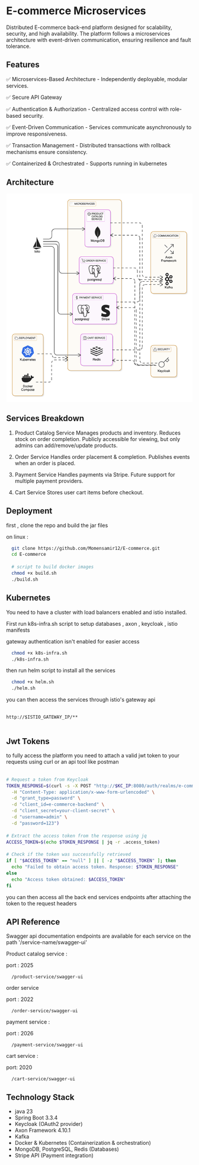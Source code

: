 
# E-commerce Microservices

Distributed E-commerce back-end platform designed for scalability, security, and high availability. The platform follows a microservices architecture with event-driven communication, ensuring resilience and fault tolerance.
## Features

✅ Microservices-Based Architecture - Independently deployable, modular services.

✅ Secure API Gateway

✅ Authentication & Authorization - Centralized access control with role-based security.

✅ Event-Driven Communication - Services communicate asynchronously to improve responsiveness.

✅ Transaction Management - Distributed transactions with rollback mechanisms ensure consistency.

✅ Containerized & Orchestrated - Supports running in kubernetes

## Architecture
![Alt text](archeticture/diagram-export-2-27-2025-6_53_21-PM.png)

## Services Breakdown

1. Product Catalog Service
   Manages products and inventory.
   Reduces stock on order completion.
   Publicly accessible for viewing, but only admins can add/remove/update products.

2. Order Service
   Handles order placement & completion.
   Publishes events when an order is placed.


3. Payment Service
   Handles payments via Stripe.
   Future support for multiple payment providers.

4. Cart Service
   Stores user cart items before checkout.
## Deployment

first , clone the repo and build the jar files

on linux :

```bash
  git clone https://github.com/Momensamir12/E-commerce.git
  cd E-commerce

  # script to build docker images
  chmod +x build.sh
  ./build.sh
```


Kubernetes
-
You need to have a cluster with load balancers enabled and istio installed.

First run k8s-infra.sh script to setup databases , axon , keycloak , istio manifests

gateway authentication isn't enabled for easier access

```bash
  chmod +x k8s-infra.sh
  ./k8s-infra.sh 
```
then run helm script to install all the services

```bash
  chmod +x helm.sh
  ./helm.sh 
```
you can then access the services through istio's gateway api
```http

http://$ISTIO_GATEWAY_IP/** 
  
```
Jwt Tokens
-
to fully access the platform you need to attach a valid jwt token to your requests using curl or an api tool like postman

```bash

# Request a token from Keycloak
TOKEN_RESPONSE=$(curl -s -X POST "http://$KC_IP:8080/auth/realms/e-commerce/protocol/openid-connect/token" \
  -H "Content-Type: application/x-www-form-urlencoded" \
  -d "grant_type=password" \
  -d "client_id=e-commerce-backend" \
  -d "client_secret=your-client-secret" \
  -d "username=admin" \
  -d "password=123")

# Extract the access token from the response using jq
ACCESS_TOKEN=$(echo $TOKEN_RESPONSE | jq -r .access_token)

# Check if the token was successfully retrieved
if [ "$ACCESS_TOKEN" == "null" ] || [ -z "$ACCESS_TOKEN" ]; then
  echo "Failed to obtain access token. Response: $TOKEN_RESPONSE"
else
  echo "Access token obtained: $ACCESS_TOKEN"
fi
```

you can then access all the back end services endpoints after attaching the token to the request headers


## API Reference

Swagger api documentation endpoints are available for each service on the path
'/service-name/swagger-ui'

Product catalog service :

port : 2025
```http
  /product-service/swagger-ui
```
order service

port : 2022
```http
  /order-service/swagger-ui
```
payment service :

port : 2026
```http
  /payment-service/swagger-ui
```
cart service :

port: 2020
```http
  /cart-service/swagger-ui
```



## Technology Stack

- java 23
- Spring Boot 3.3.4
- Keycloak (OAuth2 provider)
- Axon Framework 4.10.1
- Kafka
- Docker & Kubernetes (Containerization & orchestration)
- MongoDB, PostgreSQL, Redis (Databases)
- Stripe API (Payment integration)
